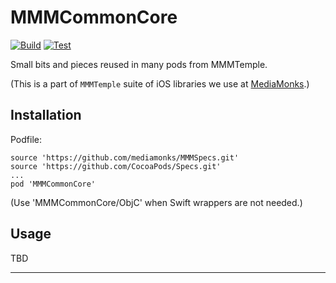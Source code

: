 # MMMCommonCore

[![Build](https://github.com/mediamonks/MMMCommonCore/workflows/Build/badge.svg)](https://github.com/mediamonks/MMMCommonCore/actions?query=workflow%3ABuild)
[![Test](https://github.com/mediamonks/MMMCommonCore/workflows/Test/badge.svg)](https://github.com/mediamonks/MMMCommonCore/actions?query=workflow%3ATest)

Small bits and pieces reused in many pods from MMMTemple.

(This is a part of `MMMTemple` suite of iOS libraries we use at [MediaMonks](https://www.mediamonks.com/).)

## Installation

Podfile:

```
source 'https://github.com/mediamonks/MMMSpecs.git'
source 'https://github.com/CocoaPods/Specs.git'
...
pod 'MMMCommonCore'
```

(Use 'MMMCommonCore/ObjC' when Swift wrappers are not needed.)

## Usage

TBD

---
